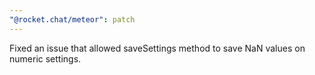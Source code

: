 ```yaml
---
"@rocket.chat/meteor": patch
---
```


Fixed an issue that allowed saveSettings method to save NaN values on numeric settings.
